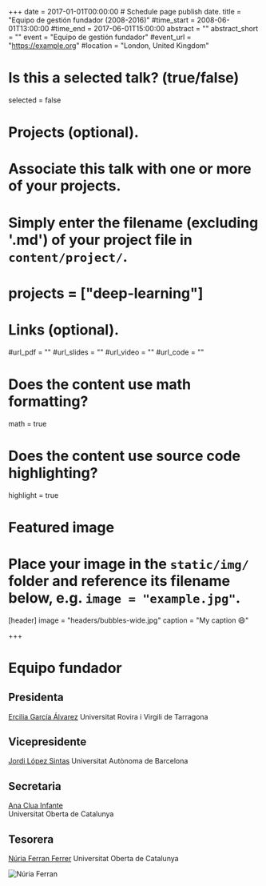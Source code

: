 +++
date = 2017-01-01T00:00:00  # Schedule page publish date.
title = "Equipo de gestión fundador (2008-2016)"
#time_start = 2008-06-01T13:00:00
#time_end = 2017-06-01T15:00:00
abstract = ""
abstract_short = ""
event = "Equipo de gestión fundador"
#event_url = "https://example.org"
#location = "London, United Kingdom"

# Is this a selected talk? (true/false)
selected = false

# Projects (optional).
#   Associate this talk with one or more of your projects.
#   Simply enter the filename (excluding '.md') of your project file in `content/project/`.
# projects = ["deep-learning"]

# Links (optional).
#url_pdf = ""
#url_slides = ""
#url_video = ""
#url_code = ""

# Does the content use math formatting?
math = true

# Does the content use source code highlighting?
highlight = true

# Featured image
# Place your image in the `static/img/` folder and reference its filename below, e.g. `image = "example.jpg"`.
[header]
image = "headers/bubbles-wide.jpg"
caption = "My caption :smile:"

+++

# Equipo fundador

## Presidenta
[Ercilia García Álvarez](mariaercilia.garcia@urv.cat)
Universitat Rovira i Virgili de Tarragona

## Vicepresidente
[Jordi López Sintas](Jordi.Lopez@uab.cat)
Universitat Autònoma de Barcelona

## Secretaria
[Ana Clua Infante](acluai@uoc.edu)  
Universitat Oberta de Catalunya

## Tesorera
[Núria Ferran Ferrer](mailto:nferranf@uoc.edu)
Universitat Oberta de Catalunya

![Núria Ferran](http://espacual2.netlify.com/talk/nferran.jpg)